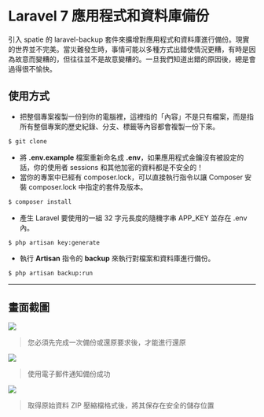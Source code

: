 # Laravel 7 應用程式和資料庫備份

引入 spatie 的 laravel-backup 套件來擴增對應用程式和資料庫進行備份。現實的世界並不完美。當災難發生時，事情可能以多種方式出錯使情況更糟，有時是因為故意而變糟的，但往往並不是故意變糟的。一旦我們知道出錯的原因後，總是會過得很不愉快。

## 使用方式
- 把整個專案複製一份到你的電腦裡，這裡指的「內容」不是只有檔案，而是指所有整個專案的歷史紀錄、分支、標籤等內容都會複製一份下來。
```sh
$ git clone
```
- 將 __.env.example__ 檔案重新命名成 __.env__，如果應用程式金鑰沒有被設定的話，你的使用者 sessions 和其他加密的資料都是不安全的！
- 當你的專案中已經有 composer.lock，可以直接執行指令以讓 Composer 安裝 composer.lock 中指定的套件及版本。
```sh
$ composer install
```
- 產⽣ Laravel 要使用的一組 32 字元長度的隨機字串 APP_KEY 並存在 .env 內。
```sh
$ php artisan key:generate
```
- 執行 __Artisan__ 指令的 __backup__ 來執行對檔案和資料庫進行備份。
```sh
$ php artisan backup:run
```

----

## 畫面截圖
![](https://i.imgur.com/ncH7cJL.png)
> 您必須先完成一次備份或還原要求後，才能進行還原

![](https://i.imgur.com/XkLKHLO.png)
> 使用電子郵件通知備份成功

![](https://i.imgur.com/LfuwNvp.png)
> 取得原始資料 ZIP 壓縮檔格式後，將其保存在安全的儲存位置
